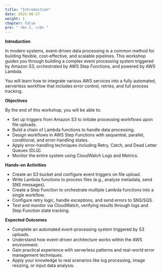 ```yaml
---
title: "Introduction"
date: 2025-06-27
weight: 1
chapter: false
pre: " <b> 1. </b> "
---
```


**Introduction**

In modern systems, event-driven data processing is a common method for building flexible, cost-effective, and scalable pipelines. This workshop guides you through building a complex event processing system triggered by Amazon S3, orchestrated by AWS Step Functions, and powered by AWS Lambda.

You will learn how to integrate various AWS services into a fully automated, serverless workflow that includes error control, retries, and full process tracking.

**Objectives**

By the end of this workshop, you will be able to:

- Set up triggers from Amazon S3 to initiate processing workflows upon file uploads.
- Build a chain of Lambda functions to handle data processing.
- Design workflows in AWS Step Functions with sequential, parallel, conditional, and error-handling states.
- Apply error-handling techniques including Retry, Catch, and Dead Letter Queues (DLQ).
- Monitor the entire system using CloudWatch Logs and Metrics.


**Hands-on Activities**

- Create an S3 bucket and configure event triggers on file upload.
- Write Lambda functions to process files (e.g., analyze metadata, send SNS messages).
- Create a Step Function to orchestrate multiple Lambda functions into a single workflow.
- Configure retry logic, handle exceptions, and send errors to SNS/SQS.
- Test and monitor via CloudWatch, verifying results through logs and Step Function state tracking.

**Expected Outcomes**

- Complete an automated event-processing system triggered by S3 uploads.
- Understand how event-driven architecture works within the AWS environment.
- Gain practical experience with serverless patterns and real-world error management techniques.
- Apply your knowledge to real scenarios like log processing, image resizing, or input data analysis.

